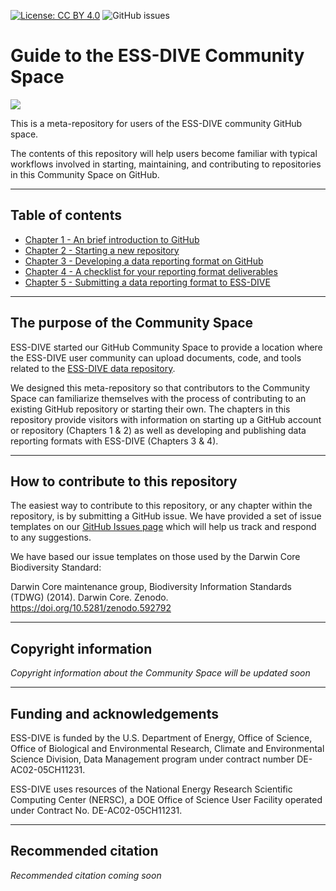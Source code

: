 [![License: CC BY 4.0](https://img.shields.io/badge/License-CC%20BY%204.0-lightgrey.svg)](https://creativecommons.org/licenses/by/4.0/) ![GitHub issues](https://img.shields.io/github/issues-raw/ess-dive-community/essdive-community-space-guide)

# Guide to the ESS-DIVE Community Space

![](http://ess-dive.lbl.gov/wp-content/themes/ess-dive/images/ess-dive-site-title-logo.png)

This is a meta-repository for users of the ESS-DIVE community GitHub space.  

The contents of this repository will help users become familiar with typical workflows involved in starting, maintaining, and contributing to repositories in this Community Space on GitHub.

---  

## Table of contents
- [Chapter 1 - An brief introduction to GitHub](01_introduction.md)
- [Chapter 2 - Starting a new repository](02__new_repository.md)
- [Chapter 3 - Developing a data reporting format on GitHub](03_reporting_format_dev.md)
- [Chapter 4 - A checklist for your reporting format deliverables](04_deliverable_checklist.md)
- [Chapter 5 - Submitting a data reporting format to ESS-DIVE](05_reporting_format_pub.md)

--- 

## The purpose of the Community Space  
ESS-DIVE started our GitHub Community Space to provide a location where the ESS-DIVE user community can upload documents, code, and tools related to the [ESS-DIVE data repository](http://ess-dive.lbl.gov/).  

We designed this meta-repository so that contributors to the Community Space can familiarize themselves with the process of contributing to an existing GitHub repository or starting their own.  The chapters in this repository provide visitors with information on starting up a GitHub account or repository (Chapters 1 & 2) as well as developing and publishing data reporting formats with ESS-DIVE (Chapters 3 & 4).

--- 
## How to contribute to this repository
The easiest way to contribute to this repository, or any chapter within the repository, is by submitting a GitHub issue.  We have provided a set of issue templates on our [GitHub Issues page](https://github.com/ess-dive-community/essdive-community-space-guide/issues/new/choose) which will help us track and respond to any suggestions.

We have based our issue templates on those used by the Darwin Core Biodiversity Standard:

Darwin Core maintenance group, Biodiversity Information Standards (TDWG) (2014). Darwin Core. Zenodo. https://doi.org/10.5281/zenodo.592792

---  
## Copyright information  
*Copyright information about the Community Space will be updated soon*

---
## Funding and acknowledgements  
ESS-DIVE is funded by the U.S. Department of Energy, Office of Science, Office of Biological and Environmental Research, Climate and Environmental Science Division, Data Management program under contract number DE-AC02-05CH11231. 

ESS-DIVE uses resources of the National Energy Research Scientific Computing Center (NERSC), a DOE Office of Science User Facility operated under Contract No. DE-AC02-05CH11231. 

---  
## Recommended citation 
*Recommended citation coming soon*
